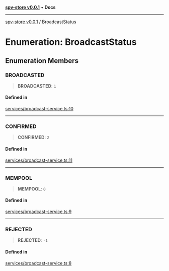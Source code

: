 [**spv-store v0.0.1**](../README.md) • **Docs**

***

[spv-store v0.0.1](../globals.md) / BroadcastStatus

# Enumeration: BroadcastStatus

## Enumeration Members

### BROADCASTED

> **BROADCASTED**: `1`

#### Defined in

[services/broadcast-service.ts:10](https://github.com/shruggr/ts-casemod-spv/blob/56b4750a08daabb55f614a1b84ddcb1eb8c8c7fb/src/services/broadcast-service.ts#L10)

***

### CONFIRMED

> **CONFIRMED**: `2`

#### Defined in

[services/broadcast-service.ts:11](https://github.com/shruggr/ts-casemod-spv/blob/56b4750a08daabb55f614a1b84ddcb1eb8c8c7fb/src/services/broadcast-service.ts#L11)

***

### MEMPOOL

> **MEMPOOL**: `0`

#### Defined in

[services/broadcast-service.ts:9](https://github.com/shruggr/ts-casemod-spv/blob/56b4750a08daabb55f614a1b84ddcb1eb8c8c7fb/src/services/broadcast-service.ts#L9)

***

### REJECTED

> **REJECTED**: `-1`

#### Defined in

[services/broadcast-service.ts:8](https://github.com/shruggr/ts-casemod-spv/blob/56b4750a08daabb55f614a1b84ddcb1eb8c8c7fb/src/services/broadcast-service.ts#L8)
